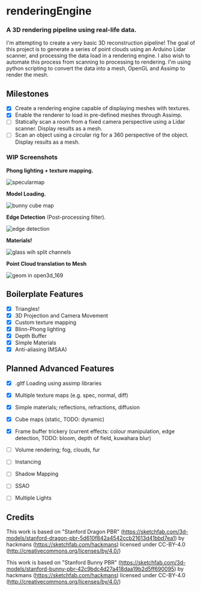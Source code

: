 # renderingEngine
### A 3D rendering pipeline using real-life data.

I'm attempting to create a very basic 3D reconstruction pipeline! The goal of this project is to generate a series of point clouds using an Arduino Lidar scanner, and processing the data load in a rendering engine. I also wish to automate this process from scanning to processing to rendering. I'm using python scripting to convert the data into a mesh, OpenGL and Assimp to render the mesh.

## Milestones
- [x] Create a rendering engine capable of displaying meshes with textures.
- [x] Enable the renderer to load in pre-defined meshes through Assimp.
- [ ] Statically scan a room from a fixed camera perspective using a Lidar scanner. Display results as a mesh.
- [ ] Scan an object using a circular rig for a 360 perspective of the object. Display results as a mesh.

### WIP Screenshots
**Phong lighting + texture mapping.**

![specularmap](https://user-images.githubusercontent.com/53636492/161247388-4decaa4f-1857-4cd9-a612-51091729c35a.png)

**Model Loading.**

![bunny cube map](https://user-images.githubusercontent.com/53636492/161961294-f9484a60-6a3d-433f-a049-ef14f40e208e.PNG)

**Edge Detection** (Post-processing filter).

![edge detection](https://user-images.githubusercontent.com/53636492/161684568-062ef1f2-e11e-4f23-81e5-607e855b11c0.PNG)

**Materials!**

![glass wih split channels](https://user-images.githubusercontent.com/53636492/163186450-2c3daa3f-49d5-4c4c-8b52-54c5b45d6a74.PNG)

**Point Cloud translation to Mesh**

![geom in open3d_169](https://user-images.githubusercontent.com/53636492/163922155-09a43ba4-0bc0-4454-9b2d-91c2b9cae639.png)


## Boilerplate Features

- [x] Triangles!
- [x] 3D Projection and Camera Movement
- [x] Custom texture mapping
- [x] Blinn-Phong lighting
- [x] Depth Buffer
- [x] Simple Materials
- [x] Anti-aliasing (MSAA)

## Planned Advanced Features

- [x] .gltf Loading using assimp libraries
- [x] Multiple texture maps (e.g. spec, normal, diff) 
- [x] Simple materials; reflections, refractions, diffusion
- [x] Cube maps (static, TODO: dynamic)
- [x] Frame buffer trickery (current effects: colour manipulation, edge detection, TODO: bloom, depth of field, kuwahara blur)
- [ ] Volume rendering; fog, clouds, fur 
- [ ] Instancing
- [ ] Shadow Mapping
- [ ] SSAO
- [ ] Multiple Lights


## Credits

This work is based on "Stanford Dragon PBR" (https://sketchfab.com/3d-models/stanford-dragon-pbr-5d610f842a4542ccb21613d41bbd7ea1) by hackmans (https://sketchfab.com/hackmans) licensed under CC-BY-4.0 (http://creativecommons.org/licenses/by/4.0/)

This work is based on "Stanford Bunny PBR" (https://sketchfab.com/3d-models/stanford-bunny-pbr-42c9bdc4d27a418daa19b2d5ff690095) by hackmans (https://sketchfab.com/hackmans) licensed under CC-BY-4.0 (http://creativecommons.org/licenses/by/4.0/)


